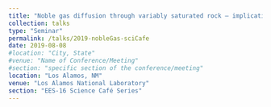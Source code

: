 ```yaml
---
title: "Noble gas diffusion through variably saturated rock – implications for verification of sub- surface nuclear events"
collection: talks
type: "Seminar"
permalink: /talks/2019-nobleGas-sciCafe
date: 2019-08-08
#location: "City, State"
#venue: "Name of Conference/Meeting"
#section: "specific section of the conference/meeting"
location: "Los Alamos, NM"
venue: "Los Alamos National Laboratory"
section: "EES-16 Science Café Series"
---
```


<!-- This is a description of your conference proceedings talk, note the different field in type. You can put anything in this field. -->




